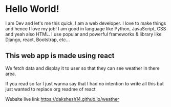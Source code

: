 # Hello World!

I am Dev and let's me this quick, I am a web developer. I love to make things and hence I love my job! I am good in language like Python, JavaScript, CSS and yeah also HTML. I use popular and powerful frameworks & library like Django, react, Bootstrap, etc…

## This web app is made using react
We fetch data and display it to user so that they can see weather in there area.

If you read so far I just wanna say that I had no intention to write all this but just wanted to replace org readme of react 


Website live link
https://dakshesh14.github.io/weather
